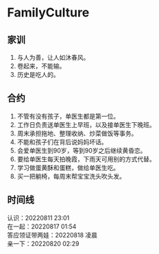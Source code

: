 # FamilyCulture

## 家训
1. 与人为善，让人如沐春风。
2. 卷起来，不能输。
3. 历史是吃人的。    

## 合约
1. 不管有没有孩子，单医生都是第一位。
2. 工作日负责送单医生上早班，以及接单医生下晚班。
3. 周末承担拖地、整理收纳、炒菜做饭等事务。
4. 不能和孩子们在背后说妈妈坏话。
5. 会爱单医生到90岁，等到90岁之后继续黄昏恋。
6. 要给单医生每天拍晚霞，下雨天可用别的方式代替。
7. 学习做蛋黄酥和蛋糕，做给单医生吃。
8. 买一把躺椅，每周末帮宝宝洗头吹头发。  

## 时间线
认识：20220811 23:01  
在一起：20220817 01:54  
答应领证带两娃：20220818 凌晨  
亲一下：20220820 02:29  
